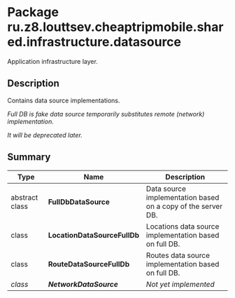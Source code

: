 # Package ru.z8.louttsev.cheaptripmobile.shared.infrastructure.datasource

Application infrastructure layer.

## Description

Contains data source implementations.

*Full DB is fake data source temporarily substitutes remote (network) implementation.*

*It will be deprecated later.* 

## Summary

Type                  | Name                            | Description
----------------------|---------------------------------|-----------------------------------------------------
abstract class        | **FullDbDataSource**            | Data source implementation based on a copy of the server DB.
class                 | **LocationDataSourceFullDb**    | Locations data source implementation based on full DB.
class                 | **RouteDataSourceFullDb**       | Routes data source implementation based on full DB.
*class*               | ***NetworkDataSource***         | *Not yet implemented*
